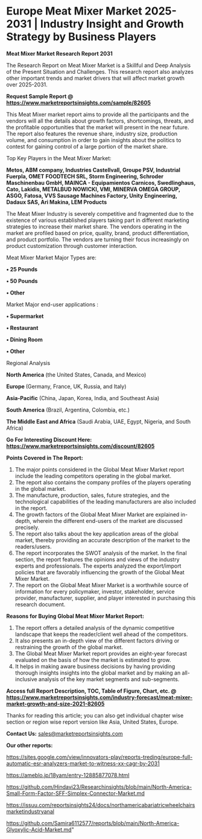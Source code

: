 # Europe Meat Mixer Market 2025-2031 | Industry Insight and Growth Strategy by Business Players

<strong>Meat Mixer Market Research Report 2031</strong>

The Research Report on Meat Mixer Market is a Skillful and Deep Analysis of the Present Situation and Challenges. This research report also analyzes other important trends and market drivers that will affect market growth over 2025-2031.

<strong>Request Sample Report @ <a href=https://www.marketreportsinsights.com/sample/82605>https://www.marketreportsinsights.com/sample/82605</a></strong>

This Meat Mixer market report aims to provide all the participants and the vendors will all the details about growth factors, shortcomings, threats, and the profitable opportunities that the market will present in the near future. The report also features the revenue share, industry size, production volume, and consumption in order to gain insights about the politics to contest for gaining control of a large portion of the market share.

Top Key Players in the Meat Mixer Market:

<strong>Metos, ABM company, Industries Castellvall, Groupe PSV, Industrial Fuerpla, OMET FOODTECH SRL, Storm Engineering, Schroder Maschinenbau GmbH, MAINCA - Equipamientos Carnicos, Swedlinghaus, Cato, Lakidis, METALBUD NOWICKI, VMI, MINERVA OMEGA GROUP, ASGO, Fatosa, VVS Sausage Machines Factory, Unity Engineering, Dadaux SAS, Ari Makina, LEM Products</strong>

The Meat Mixer Industry is severely competitive and fragmented due to the existence of various established players taking part in different marketing strategies to increase their market share. The vendors operating in the market are profiled based on price, quality, brand, product differentiation, and product portfolio. The vendors are turning their focus increasingly on product customization through customer interaction.

Meat Mixer Market Major Types are:

<strong>• 25 Pounds

• 50 Pounds

• Other</strong>

Market Major end-user applications :

<strong>• Supermarket

• Restaurant

• Dining Room

• Other</strong>

Regional Analysis

</u><strong><b>North America</b></strong> (the United States, Canada, and Mexico)

<strong><b>Europe </b></strong>(Germany, France, UK, Russia, and Italy)

<strong><b>Asia-Pacific</b></strong> (China, Japan, Korea, India, and Southeast Asia)

<strong><b>South America</b></strong> (Brazil, Argentina, Colombia, etc.)

<strong><b>The Middle East and Africa</b></strong> (Saudi Arabia, UAE, Egypt, Nigeria, and South Africa)

<strong>Go For Interesting Discount Here: <a href=https://www.marketreportsinsights.com/discount/82605>https://www.marketreportsinsights.com/discount/82605</a></strong>

<strong>Points Covered in The Report:</strong>
<ol>
  <li>The major points considered in the Global Meat Mixer Market report include the leading competitors operating in the global market.</li>
  <li>The report also contains the company profiles of the players operating in the global market.</li>
  <li>The manufacture, production, sales, future strategies, and the technological capabilities of the leading manufacturers are also included in the report.</li>
  <li>The growth factors of the Global Meat Mixer Market are explained in-depth, wherein the different end-users of the market are discussed precisely.</li>
  <li>The report also talks about the key application areas of the global market, thereby providing an accurate description of the market to the readers/users.</li>
  <li>The report incorporates the SWOT analysis of the market. In the final section, the report features the opinions and views of the industry experts and professionals. The experts analyzed the export/import policies that are favorably influencing the growth of the Global Meat Mixer Market.</li>
  <li>The report on the Global Meat Mixer Market is a worthwhile source of information for every policymaker, investor, stakeholder, service provider, manufacturer, supplier, and player interested in purchasing this research document.</li>
</ol>
<strong>Reasons for Buying Global Meat Mixer Market Report:</strong>

<ol>
  <li>The report offers a detailed analysis of the dynamic competitive landscape that keeps the reader/client well ahead of the competitors.</li>
  <li>It also presents an in-depth view of the different factors driving or restraining the growth of the global market.</li>
  <li>The Global Meat Mixer Market report provides an eight-year forecast evaluated on the basis of how the market is estimated to grow.</li>
  <li>It helps in making aware business decisions by having providing thorough insights insights into the global market and by making an all-inclusive analysis of the key market segments and sub-segments.</li>
</ol>
<strong>Access full Report Description, TOC, Table of Figure, Chart, etc. @ <a href=https://www.marketreportsinsights.com/industry-forecast/meat-mixer-market-growth-and-size-2021-82605>https://www.marketreportsinsights.com/industry-forecast/meat-mixer-market-growth-and-size-2021-82605</a></strong>


Thanks for reading this article; you can also get individual chapter wise section or region wise report version like Asia, United States, Europe.

<strong>Contact Us:</strong>
sales@marketreportsinsights.com

<strong>Our other reports:</strong>

<a href=https://sites.google.com/view/innovators-play/reports-treding/europe-full-automatic-esr-analyzers-market-to-witness-xx-cagr-by-2031>https://sites.google.com/view/innovators-play/reports-treding/europe-full-automatic-esr-analyzers-market-to-witness-xx-cagr-by-2031</a>

<a href=https://ameblo.jp/18yam/entry-12885877078.html>https://ameblo.jp/18yam/entry-12885877078.html</a>

<a href=https://github.com/Hindavi23/Researchinsights/blob/main/North-America-Small-Form-Factor-SFF-Simplex-Connector-Market.md>https://github.com/Hindavi23/Researchinsights/blob/main/North-America-Small-Form-Factor-SFF-Simplex-Connector-Market.md</a>

<a href=https://issuu.com/reportsinsights24/docs/northamericabariatricwheelchairsmarketindustryanal>https://issuu.com/reportsinsights24/docs/northamericabariatricwheelchairsmarketindustryanal</a>

<a href=https://github.com/Samira6112577/reports/blob/main/North-America-Glyoxylic-Acid-Market.md>https://github.com/Samira6112577/reports/blob/main/North-America-Glyoxylic-Acid-Market.md</a>"
